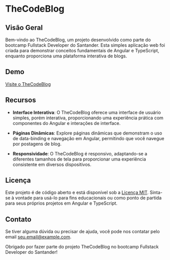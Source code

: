 # TheCodeBlog

## Visão Geral

Bem-vindo ao TheCodeBlog, um projeto desenvolvido como parte do bootcamp Fullstack Developer do Santander. Esta simples aplicação web foi criada para demonstrar conceitos fundamentais de Angular e TypeScript, enquanto proporciona uma plataforma interativa de blogs.

## Demo

[Visite o TheCodeBlog](https://the-code-blog-zeta.vercel.app/)

## Recursos

- **Interface Interativa**: O TheCodeBlog oferece uma interface de usuário simples, porém interativa, proporcionando uma experiência prática com componentes do Angular e interações de interface.

- **Páginas Dinâmicas**: Explore páginas dinâmicas que demonstram o uso de data-binding e navegação em Angular, permitindo que você navegue por postagens de blog.

- **Responsividade**: O TheCodeBlog é responsivo, adaptando-se a diferentes tamanhos de tela para proporcionar uma experiência consistente em diversos dispositivos.

## Licença

Este projeto é de código aberto e está disponível sob a [Licença MIT](LICENSE). Sinta-se à vontade para usá-lo para fins educacionais ou como ponto de partida para seus próprios projetos em Angular e TypeScript.

## Contato

Se tiver alguma dúvida ou precisar de ajuda, você pode nos contatar pelo email [seu.email@example.com](joaoescandielb@gmail.com).

Obrigado por fazer parte do projeto TheCodeBlog no bootcamp Fullstack Developer do Santander!
